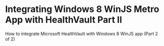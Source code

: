 Integrating Windows 8 WinJS Metro App with HealthVault Part II
============

How to integrate Microsoft HealthVault with Windows 8 WinJS app (Part 2 of 2)